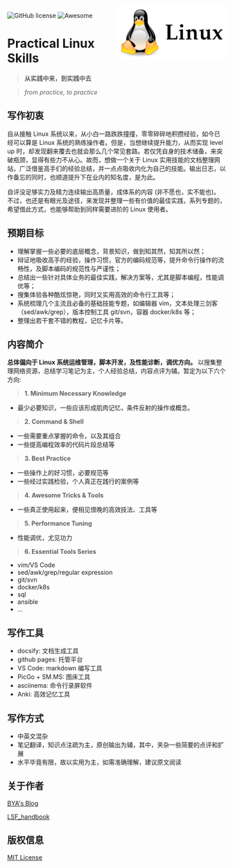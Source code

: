 <img src="assets/logo.png" alt="Practical Linux logo" title="Practical Linux" width="250" align="right" />

<!-- 标签生成网站 https://img.shields.io  -->

![GitHub license](https://img.shields.io/badge/license-MIT-blue.svg)
![Awesome](https://awesome.re/badge.svg)

<!-- [![Awesome](https://awesome.re/badge.svg)](https://awesome.re) ![GitHub license](https://img.shields.io/badge/license-MIT-blue.svg) -->
<!-- [![PRs welcome](https://img.shields.io/badge/PRs-welcome-brightgreen.svg?style=flat-square)](https://github.com/amzn/style-dictionary/blob/master/CONTRIBUTING.md#submitting-pull-requests)
<br/>
[![Build Status](https://img.shields.io/travis/amzn/style-dictionary.svg?style=flat-square)](https://travis-ci.org/amzn/style-dictionary)
[![downloads](https://img.shields.io/npm/dm/style-dictionary.svg?style=flat-square)](https://www.npmjs.com/package/style-dictionary) -->


# Practical Linux Skills
> **从实践中来，到实践中去**

> *from practice, to practice*


## 写作初衷

自从接触 Linux 系统以来，从小白一路跌跌撞撞，零零碎碎地积攒经验，如今已经可以算是 Linux 系统的熟练操作者。但是，当想继续提升能力，从而实现 level up 时，却发现翻来覆去也就会那么几个常见套路。若仅凭自身的技术储备，来突破瓶颈，显得有些力不从心。故而，想做一个关于 Linux 实用技能的文档整理网站，广泛借鉴高手们的经验总结，并一点点吸收内化为自己的技能。输出日志，以作备忘的同时，也顺道提升下在业内的知名度，是为此。

自评没足够实力及精力连续输出高质量，成体系的内容 (非不愿也，实不能也)。不过，也还是有眼光及途径，来发现并整理一些有价值的最佳实践，系列专题的，希望借此方式，也能够帮助到同样需要进阶的 Linux 使用者。

## 预期目标

- 理解掌握一些必要的底层概念，背景知识，做到知其然，知其所以然；
- 辩证地吸收高手的经验，操作习惯，官方的编码规范等，提升命令行操作的流畅性，及脚本编码的规范性与严谨性；
- 总结出一些针对具体业务的最佳实践，解决方案等，尤其是脚本编程，性能调优等；
- 搜集体验各种酷炫惊艳，同时又实用高效的命令行工具等；
- 系统梳理几个主流且必备的基础技能专题，如编辑器 vim，文本处理三剑客（sed/awk/grep），版本控制工具 git/svn，容器 docker/k8s 等；
- 整理出若干套不错的教程，记忆卡片等。

## 内容简介

**总体偏向于 Linux 系统运维管理，脚本开发，及性能诊断，调优方向。** 以搜集整理网络资源，总结学习笔记为主，个人经验总结，内容点评为辅。暂定为以下六个方向:

> **1. Minimum Necessary Knowledge**

- 最少必要知识，一些应该形成肌肉记忆，条件反射的操作或概念。

> **2. Command & Shell**

- 一些需要重点掌握的命令，以及其组合
- 一些提高编程效率的代码片段总结等

> **3. Best Practice**

- 一些操作上的好习惯，必要规范等
- 一些经过实践检验，个人真正在践行的案例等

> **4. Awesome Tricks & Tools**

- 一些真正使用起来，便相见恨晚的高效技法、工具等

> **5. Performance Tuning**

- 性能调优，尤见功力

> **6. Essential Tools Series**

- vim/VS Code
- sed/awk/grep/regular expression
- git/svn
- docker/k8s
- sql
- ansible
- ...

## 写作工具
- docsify: 文档生成工具
- github pages: 托管平台
- VS Code: markdown 编写工具
- PicGo + SM.MS: 图床工具
- asciinema: 命令行录屏软件
- Anki: 高效记忆工具

## 写作方式
- 中英文混杂
- 笔记翻译，知识点注疏为主，原创输出为辅，其中，夹杂一些简要的点评和扩展
- 水平毕竟有限，故以实用为主，如需准确理解，建议原文阅读

## 关于作者

[BYA's Blog](http://bya.cool) 

[LSF_handbook](http://baiyongan.gitbook.io)

## 版权信息

[MIT License](https://github.com/baiyongan/practical_linux_skills/blob/main/docs/LICENSE)
